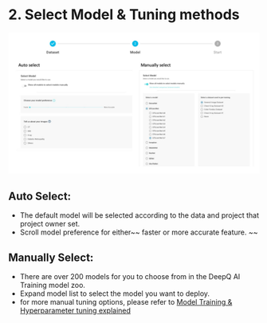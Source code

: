# 2. Select Model & Tuning methods

![](../../.gitbook/assets/select-model.jpg)

## Auto Select:

* The default model will be selected according to the data and project that project owner set.&#x20;
* Scroll model preference for either~~ faster or more accurate feature. ~~

## Manually Select:

* There are over 200 models for you to choose from in the DeepQ AI Training model zoo.&#x20;
* Expand model list to select the model you want to deploy.&#x20;
* for more manual tuning options, please refer to [Model Training & Hyperparameter tuning explained](../model-training-and-hyperparameter-tuning-explained.md)
